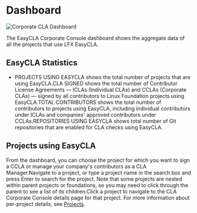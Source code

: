 # Dashboard

![Corporate CLA Dashboard](https://files.gitbook.com/v0/b/gitbook-legacy-files/o/assets%2F-M2DCN9UgoRgMEkgnLyP%2F-MR5-DtCjqGK6cece4le%2F-MR55AXT2rWPYPJ4m5Yd%2Fcorporate%20cla%20dashboard.png?alt=media\&token=912c1272-c913-4574-bbf7-8dc2be9a821f)

The EasyCLA Corporate Console dashboard shows the aggregate data of all the projects that use LFX EasyCLA.

## EasyCLA Statistics <a href="#cla-statistics" id="cla-statistics"></a>

* PROJECTS USING EASYCLA shows the total number of projects that are using EasyCLA.CLA SIGNED shows the total number of Contributor License Agreements — ICLAs (Individual CLAs) and CCLAs (Corporate CLAs) — signed by all contributors to Linux Foundation projects using EasyCLA.TOTAL CONTRIBUTORS shows the total number of contributors to projects using EasyCLA, including individual contributors under ICLAs and companies' approved contributors under CCLAs.REPOSITORIES USING EASYCLA shows total number of Git repositories that are enabled for CLA checks using EasyCLA.

## Projects using EasyCLA <a href="#projects-using-easycla" id="projects-using-easycla"></a>

From the dashboard, you can choose the project for which you want to sign a CCLA or manage your company's contributors as a CLA Manager.Navigate to a project, or type a project name in the search box and press Enter to search for the project. Note that some projects are nested within parent projects or foundations, so you may need to click through the parent to see a list of its children.Click a project to navigate to the CLA Corporate Console details page for that project. For more information about per-project details, see [Projects](http://127.0.0.1:5000/s/-M2DCN9UgoRgMEkgnLyP-3789850253/corporate-cla-console/projects).
